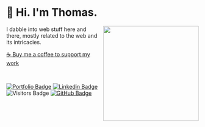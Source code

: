 <h1> 👋 Hi. I'm Thomas. </h1>

<img src="https://media1.giphy.com/media/ZDTbix65Me1YDNLDF3/giphy.gif?cid=790b76117525cb2372e1afedd54b3d71d68ea4159848ec5b&rid=giphy.gif&ct=ts" align="right" width="250" />

I dabble into web stuff here and there, mostly related to the web and its intricacies.

[☕ Buy me a coffee to support my work](https://ko-fi.com/thomasglopes)

<br>

[![Portfolio Badge](https://img.shields.io/badge/-Portfolio-a783c6?style=for-the-badge&logo=Svelte&logoColor=white&link=https://www.linkedin.com/in/thomas-gl)](https://www.thomasglopes.com/)
[![Linkedin Badge](https://img.shields.io/badge/-LinkedIn-a783c6?style=for-the-badge&logo=Linkedin&logoColor=white&link=https://www.linkedin.com/in/thomas-gl)](https://www.linkedin.com/in/thomas-gl)
![Visitors Badge](https://komarev.com/ghpvc/?username=tglide&label=Visitors&style=for-the-badge&color=6cb288)
[![GitHub Badge](https://img.shields.io/github/followers/TGlide?label=follow&style=for-the-badge&color=6cb288)](https://github.com/TGlide)
